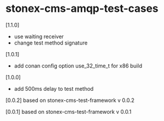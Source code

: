 # stonex-cms-amqp-test-cases

[1.1.0]
- use waiting receiver
- change test method signature

[1.0.1]
- add conan config option use_32_time_t for x86 build

[1.0.0]
- add 500ms delay to test method

[0.0.2]
based on stonex-cms-test-framework v 0.0.2

[0.0.1]
based on stonex-cms-test-framework v 0.0.1